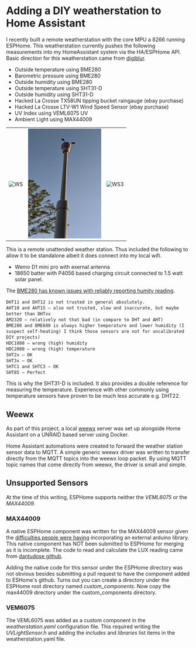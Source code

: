 # Adding a DIY weatherstation to Home Assistant

I recently built a remote weatherstation with the core MPU a 8266
running ESPHome. This weatherstation currently pushes the following
measurements into my HomeAssistant system via the HA/ESPHome API.
Basic direction for this weatherstation came from [digiblur](https://www.youtube.com/watch?v=VUqOIPVbeF0).

* Outside temperature using BME280 
* Barometric pressure using BME280
* Outside humidity using BME280
* Outside temperature using SHT31-D
* Outside humidity using SHT31-D
* Hacked La Crosse TX58UN tipping bucket raingauge (ebay purchase)
* Hacked La Crosse LTV-W1 Wind Speed Sensor (ebay purchase)
* UV Index using VEML6075 UV
* Ambient Light using  MAX44009

<table>
  <tr>
  <td> <img src="./images/ws_base.jpg" alt="WS" title="DIY Weather Station on DIY PVC pipe platform" width="200" height="300" /></td>
  <td> <img src="./images/ws_anemometer.png" alt="WS2" title="DIY Weather Station Anemometer" width="200" height="300" /></td>
  <td> <img src="./images/ws_mpuboard.jpg" alt="WS3" title="Breadboard w/ Wemos D1 mini pro" width="200" height="300" /></td>
  </tr>
</table>
	
This is a remote unattended weather station. Thus included the following
to allow it to be standalone albeit it does connect into my local wifi.

* Wemo D1 mini pro with exernal antenna
* 18650 batter with P4056 based charging circuit connected to 1.5 watt solar panel.

The [BME280 has known issues with reliably reporting humity reading](https://thecavepearlproject.org/2015/06/15/developing-an-arduino-based-weather-station/). 

	DHT11 and DHT12 is not trusted in general absolutely.
	AHT10 and AHT15 – also not trusted, slow and inaccurate, but maybe better than DHTxx
	AM2320 – relatively not that bad (in compare to DHT and AHT)
	BME280 and BME680 is always higher temperature and lower humidity (I suspect self-heating) I think those sensors are not for uncalibrated DIY projects)
	HDC1080 – wrong (high) humidity
	HDC2080 – wrong (high) temperature
	SHT2x – OK
	SHT3x – OK
	SHTC1 and SHTC3 – OK
	SHT85 – Perfect

This is why the SHT31-D is included. It also provides a double reference for
measuring the temperature. Experience with other commonly using temperature
sensors have proven to be much less accurate e.g. DHT22.

## Weewx

As part of this project, a local [weewx](http://weewx.com/) server was
set up alongside Home Assistant on a UNRAID based server using Docker.

Home Assistant automations were created to forward the weather station
sensor data to MQTT. A simple generic weewx driver was written to 
transfer directly from the MQTT topics into the weewx loop packet.
By using MQTT topic names that come directly from weewx, the driver
is small and simple.

## Unsupported Sensors

At the time of this writing, ESPHome supports neither the *VEML6075* or the *MAX44009*.

### MAX44009
A native ESPHome component was written for the MAX44009 sensor given the [difficulties
people were having](https://github.com/esphome/feature-requests/issues/29) incorporating an external arduino library. This native component has NOT been submitted to ESPHome for merging as it is
incomplete. The code to read and calculate the LUX reading came from [dantudose github](https://github.com/dantudose/MAX44009).

Adding the native code for this sensor under the ESPHome directory was not obvious besides submitting
a pull request to have the component added to ESHome's github. Turns out you can create a directory
under the ESPHome root directory named *custom_components*. Now copy the max44009 directory under
the custom_components directory.


### VEM6075
The VEML6075 was added as a custom component in the *weatherstation.yaml* 
configuration file. This required writing the *UVLightSensor.h* and adding the *includes* and *libraries*
list items in the weatherstation.yaml file.
